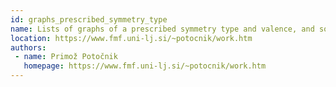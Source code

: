 ```yaml
---
id: graphs_prescribed_symmetry_type
name: Lists of graphs of a prescribed symmetry type and valence, and some other combinatorial and algebraic structures
location: https://www.fmf.uni-lj.si/~potocnik/work.htm
authors:
 - name: Primož Potočnik
   homepage: https://www.fmf.uni-lj.si/~potocnik/work.htm
---
```


